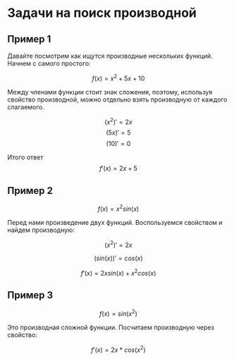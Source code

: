 # Задачи на поиск производной

## Пример 1

Давайте посмотрим как ищутся производные нескольких функций. Начнем с самого простого:

$$f(x) = x^2 + 5x + 10$$

Между членами функции стоит знак сложения, поэтому, используя свойство производной, можно отдельно взять производную от каждого слагаемого.

$$(x^2)'=2x$$
$$(5x)'=5$$
$$(10)'=0$$

Итого ответ $$f'(x) = 2x + 5$$

## Пример 2

$$f(x) = x^2sin(x)$$

Перед нами произведение двух функций. Воспользуемся свойством и найдем производную:

$$(x^2)' = 2x$$

$$(sin(x))' = cos(x)$$

$$f'(x) = 2xsin(x) + x^2cos(x)$$

## Пример 3

$$f(x) = sin(x^2)$$

Это производная сложной функции. Посчитаем производную через свойство:

$$f'(x)=2x * cos(x^2)$$
